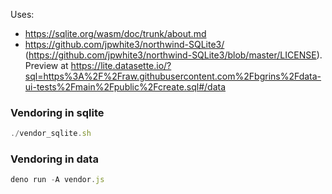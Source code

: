 Uses:

- https://sqlite.org/wasm/doc/trunk/about.md
- https://github.com/jpwhite3/northwind-SQLite3/ (https://github.com/jpwhite3/northwind-SQLite3/blob/master/LICENSE). Preview at https://lite.datasette.io/?sql=https%3A%2F%2Fraw.githubusercontent.com%2Fbgrins%2Fdata-ui-tests%2Fmain%2Fpublic%2Fcreate.sql#/data


### Vendoring in sqlite

```js
./vendor_sqlite.sh
```

### Vendoring in data

```js
deno run -A vendor.js
```
